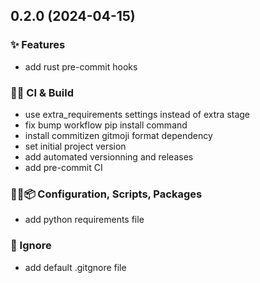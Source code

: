 ## 0.2.0 (2024-04-15)

### ✨ Features

- add rust pre-commit hooks

### 💚👷 CI & Build

- use extra_requirements settings instead of extra stage
- fix bump workflow pip install command
- install commitizen gitmoji format dependency
- set initial project version
- add automated versionning and releases
- add pre-commit CI

### 🔧🔨📦️ Configuration, Scripts, Packages

- add python requirements file

### 🙈 Ignore

- add default .gitgnore file
